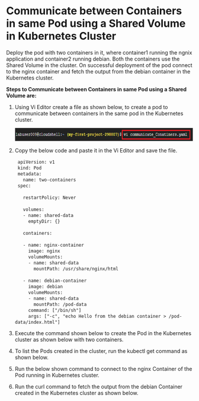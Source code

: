 # Communicate between Containers in same Pod using a Shared Volume in Kubernetes Cluster

Deploy the pod with two containers in it, where container1 running the ngnix application and container2 running debian. Both the containers use the Shared Volume in the cluster. On successful deployment of the pod connect to the nginx container and fetch the output from the debian container in the Kubernetes cluster.

**Steps to Communicate between Containers in same Pod using a Shared Volume are:**

1.	Using Vi Editor create a file as shown below, to create a pod to communicate between containers in the same pod in the Kubernetes cluster.
    
    ![Alt text](https://github.com/Protontech-1803/devops/blob/master/MultiContainer/MultiContainer_PNG/YAML_file.png)
 

2. Copy the below code and paste it in the Vi Editor and save the file.

        apiVersion: v1
        kind: Pod
        metadata:
          name: two-containers
        spec:

          restartPolicy: Never

          volumes:
          - name: shared-data
            emptyDir: {}

          containers:

          - name: nginx-container
            image: nginx
            volumeMounts:
            - name: shared-data
              mountPath: /usr/share/nginx/html

          - name: debian-container
            image: debian
            volumeMounts:
            - name: shared-data
              mountPath: /pod-data
            command: ["/bin/sh"]
            args: ["-c", "echo Hello from the debian container > /pod-data/index.html"]

3. Execute the command shown below to create the Pod in the Kubernetes cluster as shown below with two containers.
 

4. To list the Pods created in the cluster, run the kubectl get command as shown below.
 

5. Run the below shown command to connect to the nginx Container of the Pod running in Kubernetes cluster.
 

6. Run the curl command to fetch the output from the debian Container created in the Kubernetes cluster as shown below.
 


